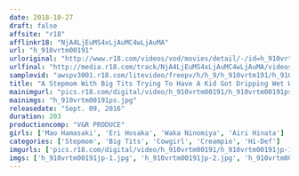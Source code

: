 ```yaml
---
date: 2018-10-27
draft: false
affsite: "r18"
afflinkr18: "NjA4LjEuMS4xLjAuMC4wLjAuMA"
url: "h_910vrtm00191"
urloriginal: "http://www.r18.com/videos/vod/movies/detail/-/id=h_910vrtm00191"
urlfinal: "http://media.r18.com/track/NjA4LjEuMS4xLjAuMC4wLjAuMA/videos/vod/movies/detail/-/id=h_910vrtm00191"
samplevid: "awspv3001.r18.com/litevideo/freepv/h/h_9/h_910vrtm191/h_910vrtm191_dmb_w.mp4"
title: "A Stepmom With Big Tits Trying To Have A Kid Got Dripping Wet When She Saw Her Son's Rock Hard Cock! It Was So Massively Manly She Lost Control And Started To Cowgirl Him Behind Her Husband's Back In A Reverse Night Visit! She Came With Pleasure While Jiggling Her Maternally Big Tits! She'll Creampie Him Over And Over Again Until She Gets Pregnant!"
mainimgurl: "pics.r18.com/digital/video/h_910vrtm00191/h_910vrtm00191ps.jpg"
mainimgs: "h_910vrtm00191ps.jpg"
releasedate: "Sept. 09, 2016"
duration: 203
productioncomp: "V&R PRODUCE"
girls: ['Mao Hamasaki', 'Eri Hosaka', 'Waka Ninomiya', 'Airi Hinata']
categories: ['Stepmom', 'Big Tits', 'Cowgirl', 'Creampie', 'Hi-Def']
imgurls: ['pics.r18.com/digital/video/h_910vrtm00191/h_910vrtm00191jp-1.jpg', 'pics.r18.com/digital/video/h_910vrtm00191/h_910vrtm00191jp-2.jpg', 'pics.r18.com/digital/video/h_910vrtm00191/h_910vrtm00191jp-3.jpg', 'pics.r18.com/digital/video/h_910vrtm00191/h_910vrtm00191jp-4.jpg', 'pics.r18.com/digital/video/h_910vrtm00191/h_910vrtm00191jp-5.jpg', 'pics.r18.com/digital/video/h_910vrtm00191/h_910vrtm00191jp-6.jpg', 'pics.r18.com/digital/video/h_910vrtm00191/h_910vrtm00191jp-7.jpg', 'pics.r18.com/digital/video/h_910vrtm00191/h_910vrtm00191jp-8.jpg', 'pics.r18.com/digital/video/h_910vrtm00191/h_910vrtm00191jp-9.jpg', 'pics.r18.com/digital/video/h_910vrtm00191/h_910vrtm00191jp-10.jpg', 'pics.r18.com/digital/video/h_910vrtm00191/h_910vrtm00191jp-11.jpg', 'pics.r18.com/digital/video/h_910vrtm00191/h_910vrtm00191jp-12.jpg', 'pics.r18.com/digital/video/h_910vrtm00191/h_910vrtm00191jp-13.jpg', 'pics.r18.com/digital/video/h_910vrtm00191/h_910vrtm00191jp-14.jpg', 'pics.r18.com/digital/video/h_910vrtm00191/h_910vrtm00191jp-15.jpg', 'pics.r18.com/digital/video/h_910vrtm00191/h_910vrtm00191jp-16.jpg', 'pics.r18.com/digital/video/h_910vrtm00191/h_910vrtm00191jp-17.jpg', 'pics.r18.com/digital/video/h_910vrtm00191/h_910vrtm00191jp-18.jpg', 'pics.r18.com/digital/video/h_910vrtm00191/h_910vrtm00191jp-19.jpg', 'pics.r18.com/digital/video/h_910vrtm00191/h_910vrtm00191jp-20.jpg']
imgs: ['h_910vrtm00191jp-1.jpg', 'h_910vrtm00191jp-2.jpg', 'h_910vrtm00191jp-3.jpg', 'h_910vrtm00191jp-4.jpg', 'h_910vrtm00191jp-5.jpg', 'h_910vrtm00191jp-6.jpg', 'h_910vrtm00191jp-7.jpg', 'h_910vrtm00191jp-8.jpg', 'h_910vrtm00191jp-9.jpg', 'h_910vrtm00191jp-10.jpg', 'h_910vrtm00191jp-11.jpg', 'h_910vrtm00191jp-12.jpg', 'h_910vrtm00191jp-13.jpg', 'h_910vrtm00191jp-14.jpg', 'h_910vrtm00191jp-15.jpg', 'h_910vrtm00191jp-16.jpg', 'h_910vrtm00191jp-17.jpg', 'h_910vrtm00191jp-18.jpg', 'h_910vrtm00191jp-19.jpg', 'h_910vrtm00191jp-20.jpg']
---
```

